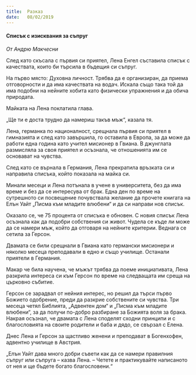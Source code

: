 ```yaml
---
title:  Разказ
date:   08/02/2019
---
```


#### Списък с изисквания за съпруг

_От Андрю Макчесни_

След като скъсала с първия си приятел, Лена Енгел съставила списък с качествата, които би търсила в бъдещия си съпруг.

На първо място: Духовна личност. Трябва да е организиран, да приема отговорности и да има качествата на водач. Искала също така той да има подобни на нейните хобита като физически упражнения и да обича природата.

Майката на Лена поклатила глава.

„Ще ти е доста трудно да намериш такъв мъж“, казала тя.

Лена, германка по националност, срещнала първия си приятел в гимназията и след като завършила, го оставила в Европа, за да може да работи една година като учител мисионер в Гвиана. В джунглата размисляла за своя приятел и осъзнала, че отношенията им се основават на чувства.

След като се върнала в Германия, Лена прекратила връзката си и направила списъка, който показала на майка си.

Минали месеци и Лена потънала в учене в университета, без да има време и без да се интересува от брак. Една ден по време на сутрешното си посвещение почувствала желание да прочете книгата на Елън Уайт „Писма към младите влюбени“ и да си направи нов списък.

Оказало се, че 75 процента от списъка е обновен. С новия списък Лена осъзнала как да подобри собствения си живот. Чудела се къде ли може да се намери мъж, който да отговаря на нейните критерии. Веднага се сетила за Герсон.

Двамата се били срещнали в Гвиана като германски мисионери и няколко месеца преподавали в едно и също училище. Останали приятели в Германия.

Макар че била научена, че мъжът трябва да поеме инициативата, Лена разкрила интереса си към Герсон по време на следващата им среща на църковно събитие.

Герсон се зарадвал от нейния интерес, но решил да търси първо Божието одобрение, преди да разкрие собствените си чувства. Три месеца четял Библията, „Адвентен дом“ и „Писма към младите влюбени“, за да получи по-добро разбиране за Божията воля за брака. Накрая осъзнал, че двамата с Лена споделят сходни принципи и с благословията на своите родители и баба и дядо, се свързал с Елена.

Днес Лена и Герсон за щастливо женени и преподават в Богенхофен, адвентно училище в Австрия.

„Елън Уайт дава много добри съвети как да се намери правилния съпруг или съпруга – казва Лена. – Четете и практикувайте написаното от нея и ще бъдете богато благословени.“